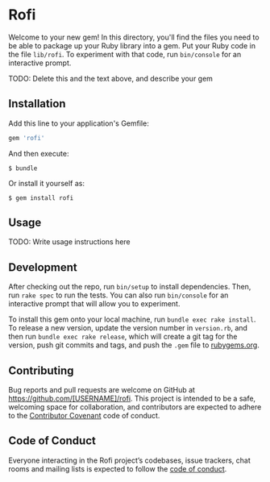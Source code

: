 # Rofi

Welcome to your new gem! In this directory, you'll find the files you need to be able to package up your Ruby library into a gem. Put your Ruby code in the file `lib/rofi`. To experiment with that code, run `bin/console` for an interactive prompt.

TODO: Delete this and the text above, and describe your gem

## Installation

Add this line to your application's Gemfile:

```ruby
gem 'rofi'
```

And then execute:

    $ bundle

Or install it yourself as:

    $ gem install rofi

## Usage

TODO: Write usage instructions here

## Development

After checking out the repo, run `bin/setup` to install dependencies. Then, run `rake spec` to run the tests. You can also run `bin/console` for an interactive prompt that will allow you to experiment.

To install this gem onto your local machine, run `bundle exec rake install`. To release a new version, update the version number in `version.rb`, and then run `bundle exec rake release`, which will create a git tag for the version, push git commits and tags, and push the `.gem` file to [rubygems.org](https://rubygems.org).

## Contributing

Bug reports and pull requests are welcome on GitHub at https://github.com/[USERNAME]/rofi. This project is intended to be a safe, welcoming space for collaboration, and contributors are expected to adhere to the [Contributor Covenant](http://contributor-covenant.org) code of conduct.

## Code of Conduct

Everyone interacting in the Rofi project’s codebases, issue trackers, chat rooms and mailing lists is expected to follow the [code of conduct](https://github.com/[USERNAME]/rofi/blob/master/CODE_OF_CONDUCT.md).
